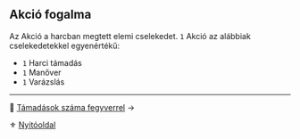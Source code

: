 ## Akció fogalma

Az Akció a harcban megtett elemi cselekedet. `1` Akció az alábbiak cselekedetekkel egyenértékű:

- `1` Harci támadás
- `1` Manőver
- `1` Varázslás

---

🔗 [Támadások száma fegyverrel](063_06_tamadasok_szama_fegyverrel.md) →

⚜️ [Nyitóoldal](start.md)
